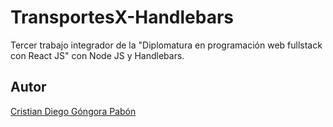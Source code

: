# TransportesX-Handlebars

Tercer trabajo integrador de la "Diplomatura en programación web fullstack con React JS" con Node JS y Handlebars.

## Autor

[Cristian Diego Góngora Pabón](https://www.linkedin.com/in/cristiangongora/)
